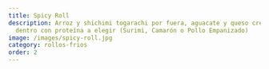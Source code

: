 ```yaml
---
title: Spicy Roll
description: Arroz y shichimi togarachi por fuera, aguacate y queso crema por
  dentro con proteína a elegir (Surimi, Camarón o Pollo Empanizado)
image: /images/spicy-roll.jpg
category: rollos-frios
order: 2
---
```


